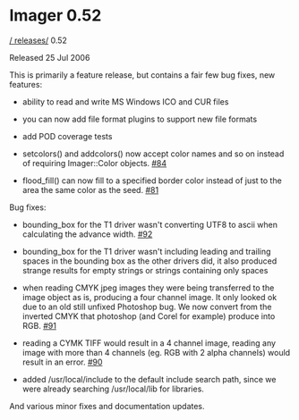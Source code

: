 # Imager 0.52

[ / ](..) [releases/](./) 0.52

Released 25 Jul 2006

This is primarily a feature release, but contains a fair few bug fixes, new features:

 - ability to read and write MS Windows ICO and CUR files

 - you can now add file format plugins to support new file formats

 - add POD coverage tests

 - setcolors() and addcolors() now accept color names and so on instead of requiring Imager::Color objects. [#84](https://github.com/tonycoz/imager/issues/84)

 - flood_fill() can now fill to a specified border color instead of just to the area the same color as the seed. [#81](https://github.com/tonycoz/imager/issues/81)

Bug fixes:

 - bounding_box for the T1 driver wasn't converting UTF8 to ascii when calculating the advance width. [#92](https://github.com/tonycoz/imager/issues/92)

 - bounding_box for the T1 driver wasn't including leading and trailing spaces in the bounding box as the other drivers did, it also produced strange results for empty strings or strings containing only spaces

 - when reading CMYK jpeg images they were being transferred to the image object as is, producing a four channel image. It only looked ok due to an old still unfixed Photoshop bug. We now convert from the inverted CMYK that photoshop (and Corel for example) produce into RGB. [#91](https://github.com/tonycoz/imager/issues/91)

 - reading a CYMK TIFF would result in a 4 channel image, reading any image with more than 4 channels (eg. RGB with 2 alpha channels) would result in an error. [#90](https://github.com/tonycoz/imager/issues/90)

 - added /usr/local/include to the default include search path, since we were already searching /usr/local/lib for libraries.

And various minor fixes and documentation updates.